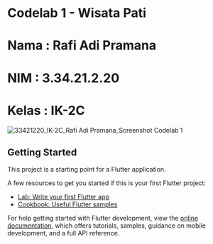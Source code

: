 # Codelab 1 - Wisata Pati
# Nama : Rafi Adi Pramana
# NIM : 3.34.21.2.20
# Kelas : IK-2C

![33421220_IK-2C_Rafi Adi Pramana_Screenshot Codelab 1](https://user-images.githubusercontent.com/88870768/200129951-dc27304e-4057-4bba-8303-301fa939156b.png)

## Getting Started

This project is a starting point for a Flutter application.

A few resources to get you started if this is your first Flutter project:

- [Lab: Write your first Flutter app](https://docs.flutter.dev/get-started/codelab)
- [Cookbook: Useful Flutter samples](https://docs.flutter.dev/cookbook)

For help getting started with Flutter development, view the
[online documentation](https://docs.flutter.dev/), which offers tutorials,
samples, guidance on mobile development, and a full API reference.
